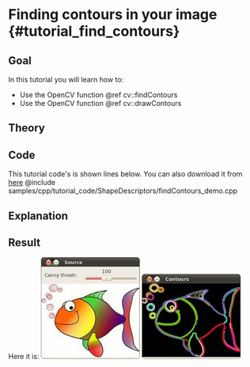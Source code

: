 Finding contours in your image {#tutorial_find_contours}
==============================

Goal
----

In this tutorial you will learn how to:

-   Use the OpenCV function @ref cv::findContours
-   Use the OpenCV function @ref cv::drawContours

Theory
------

Code
----

This tutorial code's is shown lines below. You can also download it from
[here](https://github.com/opencv/opencv/tree/master/samples/cpp/tutorial_code/ShapeDescriptors/findContours_demo.cpp)
@include samples/cpp/tutorial_code/ShapeDescriptors/findContours_demo.cpp

Explanation
-----------

Result
------

Here it is:
![](images/Find_Contours_Original_Image.jpg)
![](images/Find_Contours_Result.jpg)
